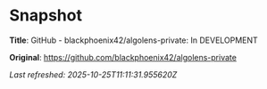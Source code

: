 # Snapshot

**Title**: GitHub - blackphoenix42/algolens-private: In DEVELOPMENT

**Original**: <https://github.com/blackphoenix42/algolens-private>

_Last refreshed: 2025-10-25T11:11:31.955620Z_
